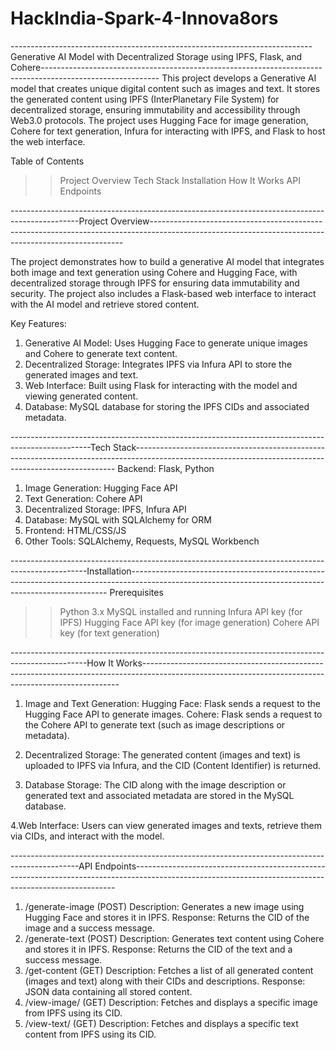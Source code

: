 # HackIndia-Spark-4-Innova8ors

---------------------------------------------------------------------------Generative AI Model with Decentralized Storage using IPFS, Flask, and Cohere-----------------------------------------------------------------------------------------------------------
This project develops a Generative AI model that creates unique digital content such as images and text. It stores the generated content using IPFS (InterPlanetary File System) for decentralized storage, ensuring immutability and accessibility through Web3.0 protocols. The project uses Hugging Face for image generation, Cohere for text generation, Infura for interacting with IPFS, and Flask to host the web interface.

Table of Contents
>>Project Overview
>>Tech Stack
>>Installation
>> How It Works
>> API Endpoints


-----------------------------------------------------------------------------------------------Project Overview-----------------------------------------------------------------------------------------------------------------------------------------------------

The project demonstrates how to build a generative AI model that integrates both image and text generation using Cohere and Hugging Face, with decentralized storage through IPFS for ensuring data immutability and security. The project also includes a Flask-based web interface to interact with the AI model and retrieve stored content.

Key Features:
1. Generative AI Model: Uses Hugging Face to generate unique images and Cohere to generate text content.
2. Decentralized Storage: Integrates IPFS via Infura API to store the generated images and text.
3. Web Interface: Built using Flask for interacting with the model and viewing generated content.
4. Database: MySQL database for storing the IPFS CIDs and associated metadata.

--------------------------------------------------------------------------------------------------Tech Stack-------------------------------------------------------------------------------------------------------------------------------------------------------
Backend: Flask, Python
1. Image Generation: Hugging Face API
2. Text Generation: Cohere API
3. Decentralized Storage: IPFS, Infura API
4. Database: MySQL with SQLAlchemy for ORM
5. Frontend: HTML/CSS/JS
6. Other Tools: SQLAlchemy, Requests, MySQL Workbench


-------------------------------------------------------------------------------------------------Installation------------------------------------------------------------------------------------------------------------------------------------------------------
Prerequisites
>> Python 3.x
>> MySQL installed and running
>> Infura API key (for IPFS)
>> Hugging Face API key (for image generation)
>> Cohere API key (for text generation)

-------------------------------------------------------------------------------------------------How It Works------------------------------------------------------------------------------------------------------------------------------------------------------
1. Image and Text Generation:
Hugging Face: Flask sends a request to the Hugging Face API to generate images.
Cohere: Flask sends a request to the Cohere API to generate text (such as image descriptions or metadata).

2. Decentralized Storage:
The generated content (images and text) is uploaded to IPFS via Infura, and the CID (Content Identifier) is returned.

3. Database Storage:
The CID along with the image description or generated text and associated metadata are stored in the MySQL database.

4.Web Interface:
Users can view generated images and texts, retrieve them via CIDs, and interact with the model.

-----------------------------------------------------------------------------------------------API Endpoints-------------------------------------------------------------------------------------------------------------------------------------------------------
1. /generate-image (POST)
Description: Generates a new image using Hugging Face and stores it in IPFS.
Response: Returns the CID of the image and a success message.
2. /generate-text (POST)
Description: Generates text content using Cohere and stores it in IPFS.
Response: Returns the CID of the text and a success message.
3. /get-content (GET)
Description: Fetches a list of all generated content (images and text) along with their CIDs and descriptions.
Response: JSON data containing all stored content.
4. /view-image/<cid> (GET)
Description: Fetches and displays a specific image from IPFS using its CID.
5. /view-text/<cid> (GET)
Description: Fetches and displays a specific text content from IPFS using its CID.
